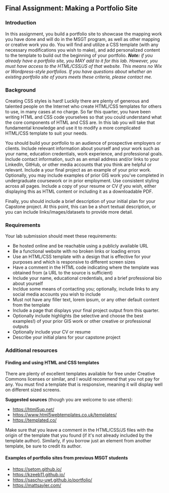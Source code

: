 ## Final Assignment: Making a Portfolio Site

### Introduction
In this assignment, you build a portfolio site to showcase the mapping work you have done and will do in the MSGT program, as well as other mapping or creative work you do. You will find and utilize a CSS template (with any necessary modifications you wish to make), and add personalized content to the template to build out the beginning of your portfolio. ***Note:*** *if you already have a portfolio site, you MAY add to it for this lab. However, you must have access to the HTML/CSS/JS of that website. This means no Wix or Wordpress-style portfolios. If you have questions about whether an existing portfolio site of yours meets these criteria, please contact me.*

### Background
Creating CSS styles is hard! Luckily there are plenty of generous and talented people on the Internet who create HTML/CSS templates for others to use, in many cases at no charge. So far this quarter, you have been writing HTML and CSS code yourselves so that you could understand what the core components of HTML and CSS are. In this lab you will take that fundamental knowledge and use it to modify a more complicated HTML/CSS template to suit your needs.

You should build your portfolio to an audience of prospective employers or clients. Include relevant information about yourself and your work such as your name, education credentials, work experience, and professional goals. Include contact information, such as an email address and/or links to your LinkedIn, GitHub, or other media accounts that you think are helpful or relevant. Include a your final project as an example of your prior work. Optionally, you may include examples of prior GIS work you've completed in undergraduate coursework or in prior employment. Use consistent styling across all pages. Include a copy of your resume or CV *if you wish,* either displaying this as HTML content or including it as a downloadable PDF. 

Finally, you should include a brief description of your initial plan for your Capstone project. At this point, this can be a short textual description, or you can include links/images/datasets to provide more detail. 

### Requirements
Your lab submission should meet these requirements:
* Be hosted online and be reachable using a publicly available URL
* Be a functional website with no broken links or loading errors
* Use an HTML/CSS template with a design that is effective for your purposes and which is responsive to different screen sizes
* Have a comment in the HTML code indicating where the template was obtained from (a URL to the source is sufficient) 
* Include your name, educational credentials, and a brief professional bio about yourself
* Incldue some means of contacting you; optionally, include links to any social media accounts you wish to include
* Must not have any filler text, lorem ipsum, or any other default content from the template
* Include a page that displays your final project output from this quarter. 
* Optionally include highlights (be selective and choose the best examples!) of your prior GIS work or other creative or professional outputs
* Optionally include your CV or resume
* Describe your initial plans for your capstone project

### Additional resources

#### Finding and using HTML and CSS templates
There are plenty of excellent templates available for free under Creative Commons licenses or similar, and I would recommend that you not pay for any. You must find a template that is responsive, meaning it will display well on different sized screens. 

**Suggested sources** (though you are welcome to use others): 
* https://html5up.net/
* https://www.html5webtemplates.co.uk/templates/
* https://templated.co/

Make sure that you leave a comment in the HTML/CSS/JS files with the origin of the template that you found (if it's not already included by the template author). Similarly, if you borrow just an element from another template, be sure to credit its author. 

#### Examples of portfolio sites from previous MSGT students
* https://setom.github.io/
* https://kzeeb11.github.io/
* https://saschu-uwt.github.io/portfolio/
* https://mattsayler.com/
